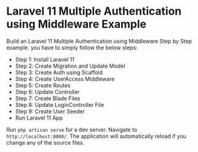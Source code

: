 # Laravel 11 Multiple Authentication using Middleware Example

  Build an Laravel 11 Multiple Authentication using Middleware Step by Step example. you have to simply follow the below steps:
  - Step 1: Install Laravel 11
  - Step 2: Create Migration and Update Model
  - Step 3: Create Auth using Scaffold
  - Step 4: Create UserAccess Middleware
  - Step 5: Create Routes
  - Step 6: Update Controller
  - Step 7: Create Blade Files
  - Step 8: Update LoginController File
  - Step 9: Create User Seeder
  - Run Laravel 11 App



 Run `php artisan serve` for a dev server. Navigate to `http://localhost:8000/`. The application will automatically reload if you change any of the source files.


